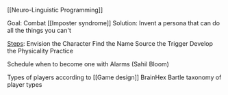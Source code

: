 [[Neuro-Linguistic Programming]]

Goal: Combat [[Imposter syndrome]]
Solution: Invent a persona that can do all the things you can't

[Steps](https://mobile.twitter.com/mattschnuck/status/1578036909321822208):
Envision the Character
Find the Name
Source the Trigger
Develop the Physicality
Practice

Schedule when to become one with Alarms (Sahil Bloom)

Types of players according to [[Game design]]
BrainHex
Bartle taxonomy of player types